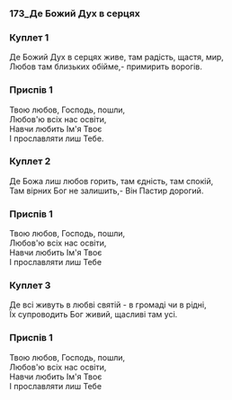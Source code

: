 ### 173_Де Божий Дух в серцях
### Куплет 1
Де Божий Дух в серцях живе, там радість, щастя, мир, <br/>Любов там близьких обійме,- примирить ворогів.
### Приспів 1
Твою любов, Господь, пошли,<br/>Любов'ю всіх нас освіти,<br/>Навчи любить Ім'я Твоє<br/>І прославляти лиш Тебе.
### Куплет 2
Де Божа лиш любов горить, там єдність, там спокій,<br/>Там вірних Бог не залишить,- Він Пастир дорогий.
### Приспів 1
Твою любов, Господь, пошли,<br/>Любов'ю всіх нас освіти,<br/>Навчи любить Ім'я Твоє<br/>І прославляти лиш Тебе
### Куплет 3
Де всі живуть в любві святій - в громаді чи в рідні, <br/>Їх супроводить Бог живий, щасливі там усі.
### Приспів 1
Твою любов, Господь, пошли,<br/>Любов'ю всіх нас освіти,<br/>Навчи любить Ім'я Твоє<br/>І прославляти лиш Тебе
